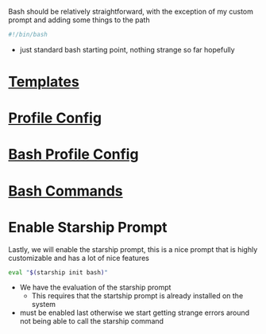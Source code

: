 

Bash should be relatively straightforward, with the exception of my custom prompt and adding some things to the path
``` bash
#!/bin/bash
```
- just standard bash starting point, nothing strange so far hopefully

# [Templates](#bashtemplatesmd)


# [Profile Config](#profileconfigmd)


# [Bash Profile Config](#bashprofilemd)


# [Bash Commands](#bashcommandsmd)


# Enable Starship Prompt

Lastly, we will enable the starship prompt, this is a nice prompt that is highly customizable and has a lot of nice features
``` bash
eval "$(starship init bash)"
```
- We have the evaluation of the starship prompt
    - This requires that the startship prompt is already installed on the system
- must be enabled last otherwise we start getting strange errors around not being able to call the starship command 

